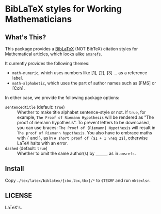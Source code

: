 BibLaTeX styles for Working Mathematicians
==========================================

What's This?
------------
This package provides a [BibLaTeX] (NOT BibTeX) citation styles for Mathematical articles, which looks alike [`amsrefs`](https://ctan.org/pkg/amsrefs).

It currently provides the following themes:

* `math-numeric`, which uses numbers like [1], [2], [3] ... as a reference label.
* `math-alphabetic`, which uses the part of author names such as [FMS] or [Coh].

In either case, we provide the following package options:

<dl>
<dt><code>sentencedtitle</code> (default: <code>true</code>)</dt>
<dd>
Whether to make title alphabet sentence-style or not.
If <code>true</code>, for example, <code>The Proof of Riemann Hypothesis</code> will be rendered as "The proof of riemann hypothesis". To prevent letters to be downcased, you can use braces: <code>The Proof of {Riemann} Hypothesis</code> will result in <code>The proof of Riemann hypothesis</code>.
You also have to embrace maths with <code>{</code> and <code>}</code>, as in <code>A short proof of {$1 + 1 \neq 2$}</code>, otherwise LaTeX halts with an error.
</dd>
<dt><code>dashed</code> (default: <code>true</code>)</dt>
<dd>Whether to omit the same author(s) by <code>_____</code>, as in <code>amsrefs</code>.</dd>
</dl>

Install
-------
Copy `./tex/latex/biblatex/{cbx,lbx,tbx}/*` to `$TEXMF` and run `mktexlsr`.

LICENSE
-------
LaTeX's.


[BibLaTeX]: https://ctan.org/pkg/biblatex
